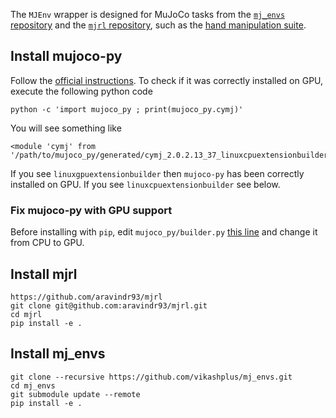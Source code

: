 The `MJEnv` wrapper is designed for MuJoCo tasks from the
[`mj_envs` repository](https://github.com/vikashplus/mj_envs) and the
[`mjrl` repository](https://github.com/aravindr93/mjrl), such as the
[hand manipulation suite](https://sites.google.com/view/deeprl-dexterous-manipulation).


## Install mujoco-py
Follow the [official instructions](https://github.com/openai/mujoco-py/).
To check if it was correctly installed on GPU, execute the following python code
```
python -c 'import mujoco_py ; print(mujoco_py.cymj)'
```
You will see something like
```
<module 'cymj' from '/path/to/mujoco_py/generated/cymj_2.0.2.13_37_linuxcpuextensionbuilder_37.so'>
```
If you see `linuxgpuextensionbuilder` then `mujoco-py` has been correctly installed
on GPU. If you see `linuxcpuextensionbuilder` see below.

### Fix mujoco-py with GPU support
Before installing with `pip`, edit `mujoco_py/builder.py` [this line](https://github.com/openai/mujoco-py/blob/d73ce6e91d096b74da2a2fcb0a4164e10db5f641/mujoco_py/builder.py#L74) and change
it from CPU to GPU.


## Install mjrl
```
https://github.com/aravindr93/mjrl
git clone git@github.com:aravindr93/mjrl.git
cd mjrl
pip install -e .
```

## Install mj_envs
```
git clone --recursive https://github.com/vikashplus/mj_envs.git
cd mj_envs  
git submodule update --remote
pip install -e .
```
